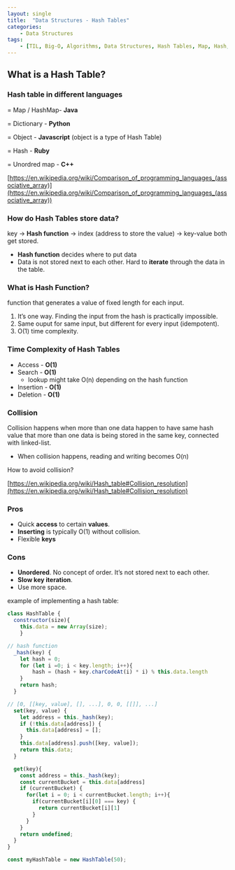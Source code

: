 ```yaml
---
layout: single
title:  "Data Structures - Hash Tables"
categories: 
    - Data Structures
tags: 
    - [TIL, Big-O, Algorithms, Data Structures, Hash Tables, Map, Hash, Object]
---
```

## What is a Hash Table?

### Hash table in different languages

= Map / HashMap- **Java**

= Dictionary - **Python**

= Object - **Javascript** (object is a type of Hash Table) 

= Hash - **Ruby**

= Unordred map - **C++**

[https://en.wikipedia.org/wiki/Comparison_of_programming_languages_(associative_array)](https://en.wikipedia.org/wiki/Comparison_of_programming_languages_(associative_array))

### How do Hash Tables store data?

key → **Hash function** → index (address to store the value) → key-value both get stored.

- **Hash function** decides where to put data
- Data is not stored next to each other. Hard to **iterate** through the data in the table.

### What is Hash Function?

function that generates a value of fixed length for each input.

1. It’s one way. Finding the input from the hash is practically impossible.
2. Same ouput for same input, but different for every input (idempotent).
3. O(1) time complexity.

### Time Complexity of Hash Tables

- Access - **O(1)**
- Search - **O(1)**
    - lookup might take O(n) depending on the hash function
- Insertion - **O(1)**
- Deletion - **O(1)**

### Collision

Collision happens when more than one data happen to have same hash value that more than one data is being stored in the same key, connected with linked-list. 

- When collision happens, reading and writing becomes O(n)

How to avoid collision? 

[https://en.wikipedia.org/wiki/Hash_table#Collision_resolution](https://en.wikipedia.org/wiki/Hash_table#Collision_resolution)

### **Pros**

- Quick **access** to certain **values**.
- **Inserting** is typically O(1) without collision.
- Flexible **keys**

### **Cons**

- **Unordered**. No concept of order. It’s not stored next to each other.
- **Slow key iteration**.
- Use more space.

example of implementing a hash table:

```jsx
class HashTable {
  constructor(size){
    this.data = new Array(size);
	}

// hash function
  _hash(key) {
    let hash = 0;
    for (let i =0; i < key.length; i++){
	    hash = (hash + key.charCodeAt(i) * i) % this.data.length
    }
    return hash;
  }

// [0, [[key, value], [], ...], 0, 0, [[]], ...]
  set(key, value) {
    let address = this._hash(key);
    if (!this.data[address]) {
      this.data[address] = [];
    }
    this.data[address].push([key, value]);
    return this.data;
  }

  get(key){
    const address = this._hash(key);
    const currentBucket = this.data[address]
    if (currentBucket) {
      for(let i = 0; i < currentBucket.length; i++){
        if(currentBucket[i][0] === key) {
          return currentBucket[i][1]
        }
      }
    }
    return undefined;
  }
}

const myHashTable = new HashTable(50);
```